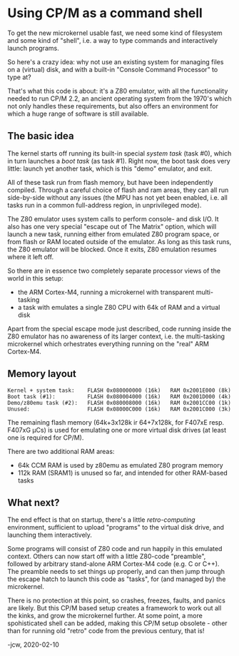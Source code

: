 # Using CP/M as a command shell

To get the new microkernel usable fast, we need some kind of filesystem and some
kind of "shell", i.e. a way to type commands and interactively launch programs.

So here's a crazy idea: why not use an existing system for managing files on a
(virtual) disk, and with a built-in "Console Command Processor" to type at?

That's what this code is about: it's a Z80 emulator, with all the functionality
needed to run CP/M 2.2, an ancient operating system from the 1970's which not
only handles these requirements, but also offers an environment for which a huge
range of software is still available.

## The basic idea

The kernel starts off running its built-in special _system task_ (task #0),
which in turn launches a _boot task_ (as task #1). Right now, the boot task does
very little: launch yet another task, which is this "demo" emulator, and exit.

All of these task run from flash memory, but have been independently compiled.
Through a careful choice of flash and ram areas, they can all run side-by-side
without any issues (the MPU has not yet been enabled, i.e. all tasks run in a
common full-address region, in unprivileged mode).

The Z80 emulator uses system calls to perform console- and disk I/O. It also has
one very special "escape out of The Matrix" option, which will launch a new
task, running either from emulated Z80 program space, or from flash or RAM
located outside of the emulator. As long as this task runs, the Z80 emulator
will be blocked. Once it exits, Z80 emulation resumes where it left off.

So there are in essence two completely separate processor views of the world in
this setup:

* the ARM Cortex-M4, running a microkernel with transparent multi-tasking
* a task with emulates a single Z80 CPU with 64k of RAM and a virtual disk

Apart from the special escape mode just described, code running inside the Z80
emulator has no awareness of its larger context, i.e. the multi-tasking
microkernel which orhestrates everything running on the "real" ARM Cortex-M4.

## Memory layout

```text
Kernel + system task:    FLASH 0x080000000 (16k)   RAM 0x2001E000 (8k)
Boot task (#1):          FLASH 0x080004000 (16k)   RAM 0x2001D000 (4k)
Demo/z80emu task (#2):   FLASH 0x080008000 (16k)   RAM 0x2001CC00 (1k)
Unused:                  FLASH 0x08000C000 (16k)   RAM 0x2001C000 (3k)
```

The remaining flash memory (64k+3x128k ir 64+7x128k, for F407xE resp. F407xG
µCs) is used for emulating one or more virtual disk drives (at least one is
required for CP/M).

There are two additional RAM areas:

* 64k CCM RAM is used by z80emu as emulated Z80 program memory
* 112k RAM (SRAM1) is unused so far, and intended for other RAM-based tasks

## What next?

The end effect is that on startup, there's a little _retro-computing_
environment, sufficient to upload "programs" to the virtual disk drive, and
launching them interactively.

Some programs will consist of Z80 code and run happily in this emulated context.
Others can now start off with a little Z80-code "preamble", followed by
arbitrary stand-alone ARM Cortex-M4 code (e.g. C or C++). The preamble needs to
set things up properly, and can then jump through the escape hatch to launch
this code as "tasks", for (and managed by) the microkernel.

There is no protection at this point, so crashes, freezes, faults, and panics
are likely. But this CP/M based setup creates a framework to work out all the
kinks, and grow the microkernel further. At some point, a more spohisticated
shell can be added, making this CP/M setup obsolete - other than for running old
"retro" code from the previous century, that is!

-jcw, 2020-02-10
